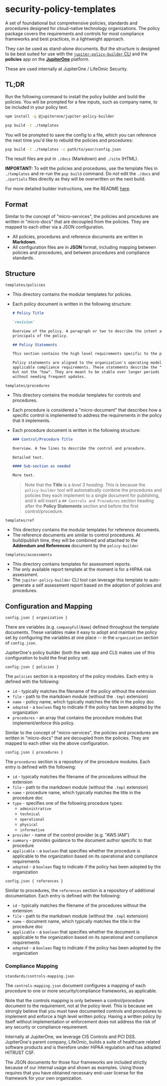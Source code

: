 # security-policy-templates

A set of foundational but comprehensive policies, standards and procedures
designed for cloud-native technology organizations. The policy package covers
the requirements and controls for most compliance frameworks and best practices,
in a lightweight approach.

They can be used as stand-alone documents. But the structure is designed to be
best suited for use with the [`jupiter-policy-builder` CLI][builder] and the
**policies** app on the **[JupiterOne][j1]** platform.

These are used internally at JupiterOne / LifeOmic Security.

[j1]: https://jupiterone.com/features/policy-builder/
[builder]: https://github.com/JupiterOne/jupiter-policy-builder

## TL;DR

Run the following command to install the policy builder and build the policies.
You will be prompted for a few inputs, such as company name, to be included in
your policy text.

```bash
npm install -g @jupiterone/jupiter-policy-builder

psp build -t ./templates
```

You will be prompted to save the config to a file, which you can reference the
next time you'd like to rebuild the policies and procedures:

```bash
psp build -t ./templates -c path/to/your/config.json
```

The result files are put in `./docs` (Markdown) and `./site` (HTML).

**IMPORTANT:** To edit the policies and procedures, use the template files in
`./templates` and re-run the `psp build` command. Do _not_ edit the `./docs` and
`./partials` files directly as they will be overwritten on the next build.

For more detailed builder instructions, see the README [here][builder].

## Format

Similar to the concept of "micro-services", the policies and procedures are
written in "micro-docs" that are decoupled from the policies. They are mapped
to each other via a JSON configuration.

- All policies, procedures and reference documents are written in **Markdown**.
- All configuration files are in **JSON** format, including mapping between
  policies and procedures, and between procedures and compliance standards.

## Structure

`templates/policies`

- This directory contains the modular templates for policies.
- Each policy document is written in the following structure:

    ```markdown
    # Policy Title

    `revision`

    Overview of the policy. A paragraph or two to describe the intent and
    principals of the policy.

    ## Policy Statements

    This section contains the high level requirements specific to the policy.

    Policy statements are aligned to the organization's operating model and
    applicable compliance requirements. These statements describe the "what"
    but not the "how". They are meant to be stable over longer periods of time 
    without needing frequent updates.
    ```

`templates/procedures`

- This directory contains the modular templates for controls and procedures.
- Each procedure is considered a "micro-document" that describes how a specific
  control is implemented to address the requirements in the policy that it
  implements.
- Each procedure document is written in the following structure:

    ```markdown
    ### Control/Procedure Title

    Overview. A few lines to describe the control and procedure.

    Detailed text.

    #### Sub-section as needed

    More text.
    ```

  > Note that the **Title** is a _level 3 heading_. This is because the
  `policy-builder` tool will automatically combine the procedures and policies
  they each implement to a single document for publishing, and it will insert a
  `## Controls and Procedures` section heading after the **Policy Statements**
  section and before the first control/procedure.

`templates/ref`

- This directory contains the modular templates for reference documents.
- The reference documents are similar to control procedures. At build/publish
  time, they will be combined and attached to the **Addendum and References**
  document by the `policy-builder`

`templates/assessments`

- This directory contains templates for assessment reports.
- The only available report template at the moment is for a HIPAA risk assessment.
- The `jupiter-policy-builder` CLI tool can leverage this template to
  auto-generate a self assessment report based on the adoption of policies and
  procedures.

## Configuration and Mapping

`config.json { organization }`

There are variables (e.g. `companyFullName`) defined throughout the template
documents. These variables make it easy to adopt and maintain the policy set by
configuring the variables at one place -- in the `organization` section of
`config.json`.

JupiterOne's policy builder (both the web app and CLI) makes use of this
configuration to build the final policy set.

`config.json { policies }`

The `policies` section is a repository of the policy modules. Each entry is
defined with the following:

- `id` - typically matches the filename of the policy without the extension
- `file` - path to the markdown module (without the `.tmpl` extension)
- `name` - policy name, which typically matches the title in the policy doc
- `adopted` - a `boolean` flag to indicate if the policy has been adopted by the
  organization
- `procedures` - an array that contains the procedure modules that
  implement/enforce this policy.

Similar to the concept of "micro-services", the policies and procedures are
written in "micro-docs" that are decoupled from the policies. They are mapped
to each other via the above configuration.

`config.json { procedures }`

The `procedures` section is a repository of the procedure modules. Each entry is
defined with the following:

- `id` - typically matches the filename of the procedures without the extension
- `file` - path to the markdown module (without the `.tmpl` extension)
- `name` - procedure name, which typically matches the title in the procedure doc
- `type` - specifies one of the following procedure types:
  - `administrative`
  - `technical`
  - `operational`
  - `physical`
  - `informative`
- `provider` - name of the control provider (e.g. "AWS IAM")
- `summary` - provides guidance to the document author specific to that procedure
- `applicable` - a `boolean` that specifies whether the procedure is applicable
  to the organization based on its operational and compliance requirements
- `adopted` - a `boolean` flag to indicate if the policy has been adopted by the
  organization

`config.json { references }`

Similar to procedures, the `references` section is a repository of additional
documentation. Each entry is defined with the following:

- `id` - typically matches the filename of the procedures without the extension
- `file` - path to the markdown module (without the `.tmpl` extension)
- `name` - document name, which typically matches the title in the procedure doc
- `applicable` - a `boolean` that specifies whether the document is applicable
  to the organization based on its operational and compliance requirements
- `adopted` - a `boolean` flag to indicate if the policy has been adopted by the
  organization

### Compliance Mapping

`standards/controls-mapping.json`

The `controls-mapping.json` document configures a mapping of each procedure to
one or more security/compliance frameworks, as applicable.

Note that the controls mapping is only between a control/procedure document to
the requirement, not at the policy level. This is because we strongly believe
that you must have documented controls and procedures to implement and enforce a
high level written policy. Having a written policy by itself without 
implementation or enforcement does not address the risk of any security
or compliance requirement.

Internally at JupiterOne, we leverage CIS Controls and PCI DSS. JupiterOne's
parent company, LifeOmic, builds a suite of healthcare related software products
and is therefore under HIPAA regulation and has adopted HITRUST CSF.

The JSON documents for those four frameworks are included strictly because of
our internal usage and shown as examples. Using those requires that you have
obtained necessary end-user license for the framework for your own organization.
